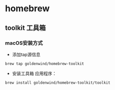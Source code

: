 # homebrew

## toolkit 工具箱

### macOS安装方式

* 添加tap源信息
```shell
brew tap goldenwind/homebrew-toolkit
```

* 安装工具箱 应用程序： 
```shell
brew install goldenwind/homebrew-toolkit/toolkit
```

